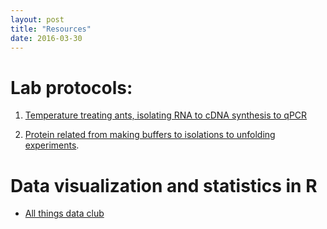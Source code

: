 ```yaml
---
layout: post
title: "Resources"
date: 2016-03-30
---
```



# Lab protocols:    
1. <a href="https://github.com/adnguyen/Dissertation_temperature_adaptation_ants/blob/master/ANBE_protocols.md">Temperature treating ants, isolating RNA to cDNA synthesis to qPCR</a>       

2. <a href="https://github.com/adnguyen/2016_Protein_stability_evolution/blob/master/Protocols/Protocols.md">Protein related from making buffers to isolations to unfolding experiments</a>.      

# Data visualization and statistics in R     

* <a href="https://github.com/adnguyen/atd">All things data club</a>   

